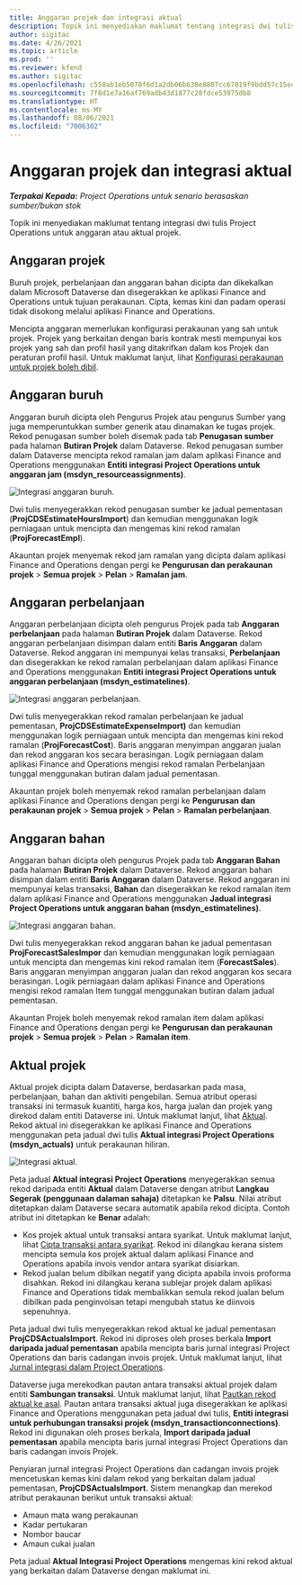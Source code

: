 ```yaml
---
title: Anggaran projek dan integrasi aktual
description: Topik ini menyediakan maklumat tentang integrasi dwi tulis Project Operations untuk anggaran atau aktual projek.
author: sigitac
ms.date: 4/26/2021
ms.topic: article
ms.prod: ''
ms.reviewer: kfend
ms.author: sigitac
ms.openlocfilehash: c558ab1eb5070f6d1a2db06b630e8807cc67819f9bdd57c15ec346f484e04fe9
ms.sourcegitcommit: 7f8d1e7a16af769adb43d1877c28fdce53975db8
ms.translationtype: HT
ms.contentlocale: ms-MY
ms.lasthandoff: 08/06/2021
ms.locfileid: "7006302"
---
```

# <a name="project-estimates-and-actuals-integration"></a>Anggaran projek dan integrasi aktual

_**Terpakai Kepada:** Project Operations untuk senario berasaskan sumber/bukan stok_

Topik ini menyediakan maklumat tentang integrasi dwi tulis Project Operations untuk anggaran atau aktual projek.

## <a name="project-estimates"></a>Anggaran projek

Buruh projek, perbelanjaan dan anggaran bahan dicipta dan dikekalkan dalam Microsoft Dataverse dan disegerakkan ke aplikasi Finance and Operations untuk tujuan perakaunan. Cipta, kemas kini dan padam operasi tidak disokong melalui aplikasi Finance and Operations.

Mencipta anggaran memerlukan konfigurasi perakaunan yang sah untuk projek. Projek yang berkaitan dengan baris kontrak mesti mempunyai kos projek yang sah dan profil hasil yang ditakrifkan dalam kos Projek dan peraturan profil hasil. Untuk maklumat lanjut, lihat [Konfigurasi perakaunan untuk projek boleh dibil](../project-accounting/configure-accounting-billable-projects.md#configure-project-cost-and-revenue-profile-rules).

## <a name="labor-estimates"></a>Anggaran buruh

Anggaran buruh dicipta oleh Pengurus Projek atau pengurus Sumber yang juga memperuntukkan sumber generik atau dinamakan ke tugas projek. Rekod penugasan sumber boleh disemak pada tab **Penugasan sumber** pada halaman **Butiran Projek** dalam Dataverse. Rekod penugasan sumber dalam Dataverse mencipta rekod ramalan jam dalam aplikasi Finance and Operations menggunakan **Entiti integrasi Project Operations untuk anggaran jam (msdyn\_resourceassignments)**.

   ![Integrasi anggaran buruh.](./Media/DW4LaborEstimates.png)

Dwi tulis menyegerakkan rekod penugasan sumber ke jadual pementasan (**ProjCDSEstimateHoursImport**) dan kemudian menggunakan logik perniagaan untuk mencipta dan mengemas kini rekod ramalan (**ProjForecastEmpl**).

Akauntan projek menyemak rekod jam ramalan yang dicipta dalam aplikasi Finance and Operations dengan pergi ke **Pengurusan dan perakaunan projek** > **Semua projek** > **Pelan** > **Ramalan jam**.

## <a name="expense-estimates"></a>Anggaran perbelanjaan

Anggaran perbelanjaan dicipta oleh pengurus Projek pada tab **Anggaran perbelanjaan** pada halaman **Butiran Projek** dalam Dataverse. Rekod anggaran perbelanjaan disimpan dalam entiti **Baris Anggaran** dalam Dataverse. Rekod anggaran ini mempunyai kelas transaksi, **Perbelanjaan** dan disegerakkan ke rekod ramalan perbelanjaan dalam aplikasi Finance and Operations menggunakan **Entiti integrasi Project Operations untuk anggaran perbelanjaan (msdyn\_estimatelines)**.

   ![Integrasi anggaran perbelanjaan.](./Media/DW4ExpenseEstimates.png)

Dwi tulis menyegerakkan rekod ramalan perbelanjaan ke jadual pementasan, **ProjCDSEstimateExpenseImport)** dan kemudian menggunakan logik perniagaan untuk mencipta dan mengemas kini rekod ramalan (**ProjForecastCost**). Baris anggaran menyimpan anggaran jualan dan rekod anggaran kos secara berasingan. Logik perniagaan dalam aplikasi Finance and Operations mengisi rekod ramalan Perbelanjaan tunggal menggunakan butiran dalam jadual pementasan.

Akauntan projek boleh menyemak rekod ramalan perbelanjaan dalam aplikasi Finance and Operations dengan pergi ke **Pengurusan dan perakaunan projek** > **Semua projek** > **Pelan** > **Ramalan perbelanjaan**.

## <a name="material-estimates"></a>Anggaran bahan

Anggaran bahan dicipta oleh pengurus Projek pada tab **Anggaran Bahan** pada halaman **Butiran Projek** dalam Dataverse. Rekod anggaran bahan disimpan dalam entiti **Baris Anggaran** dalam Dataverse. Rekod anggaran ini mempunyai kelas transaksi, **Bahan** dan disegerakkan ke rekod ramalan item dalam aplikasi Finance and Operations menggunakan **Jadual integrasi Project Operations untuk anggaran bahan (msdyn\_estimatelines)**.

   ![Integrasi anggaran bahan.](./Media/DW4MaterialEstimates.png)

Dwi tulis menyegerakkan rekod anggaran bahan ke jadual pementasan **ProjForecastSalesImpor** dan kemudian menggunakan logik perniagaan untuk mencipta dan mengemas kini rekod ramalan item (**ForecastSales**). Baris anggaran menyimpan anggaran jualan dan rekod anggaran kos secara berasingan. Logik perniagaan dalam aplikasi Finance and Operations mengisi rekod ramalan Item tunggal menggunakan butiran dalam jadual pementasan.

Akauntan Projek boleh menyemak rekod ramalan item dalam aplikasi Finance and Operations dengan pergi ke **Pengurusan dan perakaunan projek** > **Semua projek** > **Pelan** > **Ramalan item**.

## <a name="project-actuals"></a>Aktual projek

Aktual projek dicipta dalam Dataverse, berdasarkan pada masa, perbelanjaan, bahan dan aktiviti pengebilan. Semua atribut operasi transaksi ini termasuk kuantiti, harga kos, harga jualan dan projek yang direkod dalam entiti Dataverse ini. Untuk maklumat lanjut, lihat [Aktual](../actuals/actuals-overview.md). Rekod aktual ini disegerakkan ke aplikasi Finance and Operations menggunakan peta jadual dwi tulis **Aktual integrasi Project Operations (msdyn\_actuals)** untuk perakaunan hiliran.

   ![Integrasi aktual.](./Media/DW4Actuals.png)

Peta jadual **Aktual integrasi Project Operations** menyegerakkan semua rekod daripada entiti **Aktual** dalam Dataverse dengan atribut **Langkau Segerak (penggunaan dalaman sahaja)** ditetapkan ke **Palsu**. Nilai atribut ditetapkan dalam Dataverse secara automatik apabila rekod dicipta. Contoh atribut ini ditetapkan ke **Benar** adalah:

  - Kos projek aktual untuk transaksi antara syarikat. Untuk maklumat lanjut, lihat [Cipta transaksi antara syarikat](../project-accounting/create-intercompany-transactions.md). Rekod ini dilangkau kerana sistem mencipta semula kos projek aktual dalam aplikasi Finance and Operations apabila invois vendor antara syarikat disiarkan.
  - Rekod jualan belum dibilkan negatif yang dicipta apabila invois proforma disahkan. Rekod ini dilangkau kerana sublejar projek dalam aplikasi Finance and Operations tidak membalikkan semula rekod jualan belum dibilkan pada penginvoisan tetapi mengubah status ke diinvois sepenuhnya.

Peta jadual dwi tulis menyegerakkan rekod aktual ke jadual pementasan **ProjCDSActualsImport**. Rekod ini diproses oleh proses berkala **Import daripada jadual pementasan** apabila mencipta baris jurnal integrasi Project Operations dan baris cadangan invois projek. Untuk maklumat lanjut, lihat [Jurnal integrasi dalam Project Operations](../project-accounting/project-operations-integration-journal.md).

Dataverse juga merekodkan pautan antara transaksi aktual projek dalam entiti **Sambungan transaksi**. Untuk maklumat lanjut, lihat [Pautkan rekod aktual ke asal](../actuals/linkingactuals.md). Pautan antara transaksi aktual juga disegerakkan ke aplikasi Finance and Operations menggunakan peta jadual dwi tulis, **Entiti integrasi untuk perhubungan transaksi projek (msdyn\_transactionconnections)**. Rekod ini digunakan oleh proses berkala, **Import daripada jadual pementasan** apabila mencipta baris jurnal integrasi Project Operations dan baris cadangan invois Projek.

Penyiaran jurnal integrasi Project Operations dan cadangan invois projek mencetuskan kemas kini dalam rekod yang berkaitan dalam jadual pementasan, **ProjCDSActualsImport**. Sistem menangkap dan merekod atribut perakaunan berikut untuk transaksi aktual:

- Amaun mata wang perakaunan
- Kadar pertukaran
- Nombor baucar
- Amaun cukai jualan

Peta jadual **Aktual Integrasi Project Operations** mengemas kini rekod aktual yang berkaitan dalam Dataverse dengan maklumat ini.
